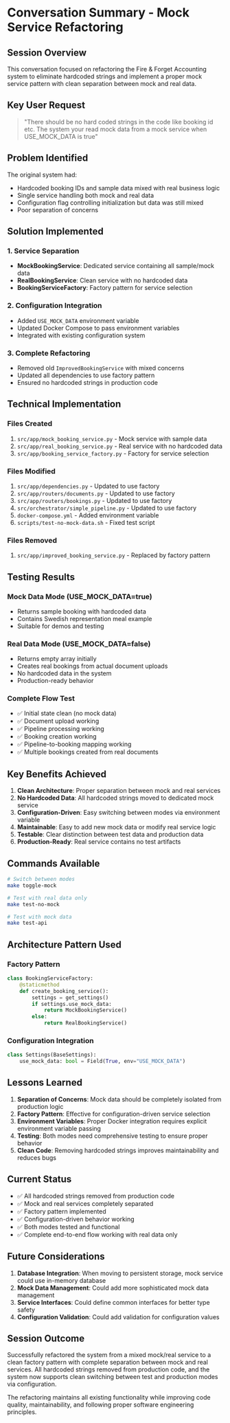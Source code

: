 # Conversation Summary - Mock Service Refactoring

## Session Overview
This conversation focused on refactoring the Fire & Forget Accounting system to eliminate hardcoded strings and implement a proper mock service pattern with clean separation between mock and real data.

## Key User Request
> "There should be no hard coded strings in the code like booking id etc. The system your read mock data from a mock service when USE_MOCK_DATA is true"

## Problem Identified
The original system had:
- Hardcoded booking IDs and sample data mixed with real business logic
- Single service handling both mock and real data
- Configuration flag controlling initialization but data was still mixed
- Poor separation of concerns

## Solution Implemented

### 1. Service Separation
- **MockBookingService**: Dedicated service containing all sample/mock data
- **RealBookingService**: Clean service with no hardcoded data
- **BookingServiceFactory**: Factory pattern for service selection

### 2. Configuration Integration
- Added `USE_MOCK_DATA` environment variable
- Updated Docker Compose to pass environment variables
- Integrated with existing configuration system

### 3. Complete Refactoring
- Removed old `ImprovedBookingService` with mixed concerns
- Updated all dependencies to use factory pattern
- Ensured no hardcoded strings in production code

## Technical Implementation

### Files Created
1. `src/app/mock_booking_service.py` - Mock service with sample data
2. `src/app/real_booking_service.py` - Real service with no hardcoded data
3. `src/app/booking_service_factory.py` - Factory for service selection

### Files Modified
1. `src/app/dependencies.py` - Updated to use factory
2. `src/app/routers/documents.py` - Updated to use factory
3. `src/app/routers/bookings.py` - Updated to use factory
4. `src/orchestrator/simple_pipeline.py` - Updated to use factory
5. `docker-compose.yml` - Added environment variable
6. `scripts/test-no-mock-data.sh` - Fixed test script

### Files Removed
1. `src/app/improved_booking_service.py` - Replaced by factory pattern

## Testing Results

### Mock Data Mode (USE_MOCK_DATA=true)
- Returns sample booking with hardcoded data
- Contains Swedish representation meal example
- Suitable for demos and testing

### Real Data Mode (USE_MOCK_DATA=false)
- Returns empty array initially
- Creates real bookings from actual document uploads
- No hardcoded data in the system
- Production-ready behavior

### Complete Flow Test
- ✅ Initial state clean (no mock data)
- ✅ Document upload working
- ✅ Pipeline processing working
- ✅ Booking creation working
- ✅ Pipeline-to-booking mapping working
- ✅ Multiple bookings created from real documents

## Key Benefits Achieved

1. **Clean Architecture**: Proper separation between mock and real services
2. **No Hardcoded Data**: All hardcoded strings moved to dedicated mock service
3. **Configuration-Driven**: Easy switching between modes via environment variable
4. **Maintainable**: Easy to add new mock data or modify real service logic
5. **Testable**: Clear distinction between test data and production data
6. **Production-Ready**: Real service contains no test artifacts

## Commands Available

```bash
# Switch between modes
make toggle-mock

# Test with real data only
make test-no-mock

# Test with mock data
make test-api
```

## Architecture Pattern Used

### Factory Pattern
```python
class BookingServiceFactory:
    @staticmethod
    def create_booking_service():
        settings = get_settings()
        if settings.use_mock_data:
            return MockBookingService()
        else:
            return RealBookingService()
```

### Configuration Integration
```python
class Settings(BaseSettings):
    use_mock_data: bool = Field(True, env="USE_MOCK_DATA")
```

## Lessons Learned

1. **Separation of Concerns**: Mock data should be completely isolated from production logic
2. **Factory Pattern**: Effective for configuration-driven service selection
3. **Environment Variables**: Proper Docker integration requires explicit environment variable passing
4. **Testing**: Both modes need comprehensive testing to ensure proper behavior
5. **Clean Code**: Removing hardcoded strings improves maintainability and reduces bugs

## Current Status
- ✅ All hardcoded strings removed from production code
- ✅ Mock and real services completely separated
- ✅ Factory pattern implemented
- ✅ Configuration-driven behavior working
- ✅ Both modes tested and functional
- ✅ Complete end-to-end flow working with real data only

## Future Considerations
1. **Database Integration**: When moving to persistent storage, mock service could use in-memory database
2. **Mock Data Management**: Could add more sophisticated mock data management
3. **Service Interfaces**: Could define common interfaces for better type safety
4. **Configuration Validation**: Could add validation for configuration values

## Session Outcome
Successfully refactored the system from a mixed mock/real service to a clean factory pattern with complete separation between mock and real services. All hardcoded strings removed from production code, and the system now supports clean switching between test and production modes via configuration.

The refactoring maintains all existing functionality while improving code quality, maintainability, and following proper software engineering principles.
